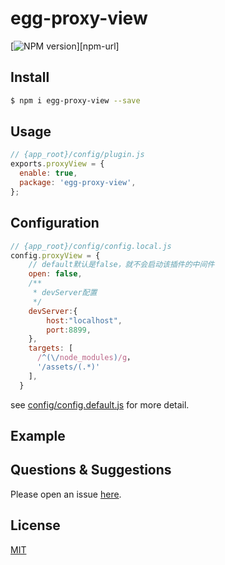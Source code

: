 # egg-proxy-view

[![NPM version][npm-image]][npm-url]

[npm-image]: https://img.shields.io/npm/v/egg-proxy-view.svg?style=flat-square

<!--
Description here.
-->

## Install

```bash
$ npm i egg-proxy-view --save
```

## Usage

```js
// {app_root}/config/plugin.js
exports.proxyView = {
  enable: true,
  package: 'egg-proxy-view',
};
```

## Configuration

```js
// {app_root}/config/config.local.js
config.proxyView = {
    // default默认是false，就不会启动该插件的中间件
    open: false,
    /**
     * devServer配置
     */
    devServer:{
        host:"localhost",
        port:8899,
    },
    targets: [
      /^(\/node_modules)/g，
      '/assets/(.*)'
    ],
  }
```

see [config/config.default.js](config/config.default.js) for more detail.

## Example

<!-- example here -->

## Questions & Suggestions

Please open an issue [here](https://github.com/eggjs/egg/issues).

## License

[MIT](LICENSE)
